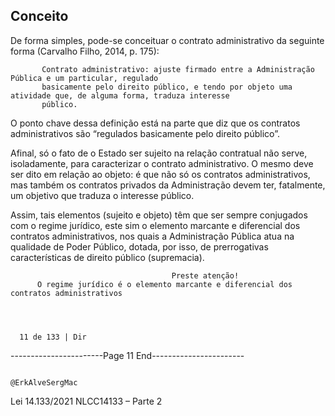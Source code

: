 ## Conceito
De forma simples, pode-se conceituar o contrato administrativo da seguinte forma (Carvalho Filho, 2014, p. 175):

           Contrato administrativo: ajuste firmado entre a Administração Pública e um particular, regulado
           basicamente pelo direito público, e tendo por objeto uma atividade que, de alguma forma, traduza interesse
           público.

O ponto chave dessa definição está na parte que diz que os contratos administrativos são “regulados basicamente
pelo direito público”.

Afinal, só o fato de o Estado ser sujeito na relação contratual não serve, isoladamente, para caracterizar o contrato
administrativo. O mesmo deve ser dito em relação ao objeto: é que não só os contratos administrativos, mas
também os contratos privados da Administração devem ter, fatalmente, um objetivo que traduza o interesse
público.

Assim, tais elementos (sujeito e objeto) têm que ser sempre conjugados com o regime jurídico, este sim o
elemento marcante e diferencial dos contratos administrativos, nos quais a Administração Pública atua na
qualidade de Poder Público, dotada, por isso, de prerrogativas características de direito público (supremacia).


                                        Preste atenção!
          O regime jurídico é o elemento marcante e diferencial dos contratos administrativos




      11 de 133 | Dir
-----------------------Page 11 End-----------------------

                                                                         @ErkAlveSergMac
 Lei 14.133/2021                                                    NLCC14133 – Parte 2